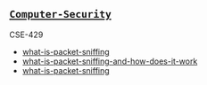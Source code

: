 ## [```Computer-Security```](https://drive.google.com/drive/folders/1r3Khl751eS4iSJcAlgCSlc-VWFnrUgYR)
CSE-429

- [what-is-packet-sniffing](https://www.spiceworks.com/it-security/network-security/articles/what-is-packet-sniffing/)
- [what-is-packet-sniffing-and-how-does-it-work](https://www.sangfor.com/glossary/cybersecurity/what-is-packet-sniffing-and-how-does-it-work)
- [what-is-packet-sniffing](https://www.comparitech.com/blog/information-security/what-is-packet-sniffing/)
